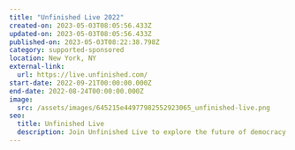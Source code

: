 ```yaml
---
title: "Unfinished Live 2022"
created-on: 2023-05-03T08:05:56.433Z
updated-on: 2023-05-03T08:05:56.433Z
published-on: 2023-05-03T08:22:38.798Z
category: supported-sponsored
location: New York, NY
external-link:
  url: https://live.unfinished.com/
start-date: 2022-09-21T00:00:00.000Z
end-date: 2022-08-24T00:00:00.000Z
image:
  src: /assets/images/645215e44977982552923065_unfinished-live.png
seo:
  title: Unfinished Live
  description: Join Unfinished Live to explore the future of democracy and technology.
---
```

